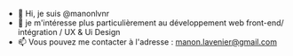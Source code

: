 - 👋 Hi, je suis @manonlvnr
- 👀 je m'intéresse plus particulièrement au développement web front-end/ intégration / UX & Ui Design
- 📫 Vous pouvez me contacter à l'adresse : manon.lavenier@gmail.com

